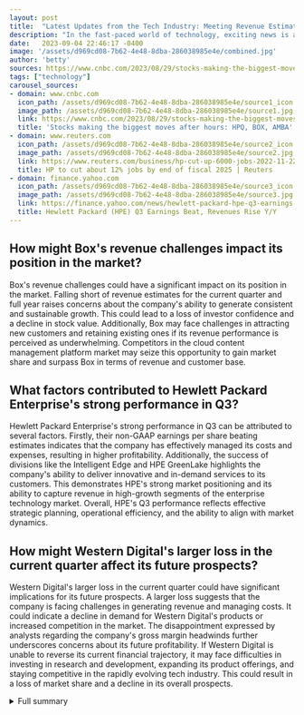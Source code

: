 ```yaml
---
layout: post
title:  "Latest Updates from the Tech Industry: Meeting Revenue Estimates, Mixed Feelings for Investors, and Strong Performances"
description: "In the fast-paced world of technology, exciting news is always around the corner. Today, we bring you the latest updates from some of the biggest players in the industry."
date:   2023-09-04 22:46:17 -0400
image: '/assets/d969cd08-7b62-4e48-8dba-286038985e4e/combined.jpg'
author: 'betty'
sources: https://www.cnbc.com/2023/08/29/stocks-making-the-biggest-moves-after-hours-hpq-box-amba.html https://finance.yahoo.com/news/western-digital-forecasts-larger-quarterly-162959976.html https://finance.yahoo.com/quote/AMBA230901C00055000?p=AMBA230901C00055000 https://www.reuters.com/business/hp-cut-up-6000-jobs-2022-11-22/ https://finance.yahoo.com/news/hewlett-packard-hpe-q3-earnings-160100613.html https://pvh.com/news/press-releases/PVH-Corp-Presents-the-PVH-Plan-Its-MultiYear-Strategic-Plan-to-Drive-Brand-Digital-and-DTCLed-Growth
tags: ["technology"]
carousel_sources:
- domain: www.cnbc.com
  icon_path: /assets/d969cd08-7b62-4e48-8dba-286038985e4e/source1_icon.jpg
  image_path: /assets/d969cd08-7b62-4e48-8dba-286038985e4e/source1.jpg
  link: https://www.cnbc.com/2023/08/29/stocks-making-the-biggest-moves-after-hours-hpq-box-amba.html
  title: 'Stocks making the biggest moves after hours: HPQ, BOX, AMBA'
- domain: www.reuters.com
  icon_path: /assets/d969cd08-7b62-4e48-8dba-286038985e4e/source2_icon.jpg
  image_path: /assets/d969cd08-7b62-4e48-8dba-286038985e4e/source2.jpg
  link: https://www.reuters.com/business/hp-cut-up-6000-jobs-2022-11-22/
  title: HP to cut about 12% jobs by end of fiscal 2025 | Reuters
- domain: finance.yahoo.com
  icon_path: /assets/d969cd08-7b62-4e48-8dba-286038985e4e/source3_icon.jpg
  image_path: /assets/d969cd08-7b62-4e48-8dba-286038985e4e/source3.jpg
  link: https://finance.yahoo.com/news/hewlett-packard-hpe-q3-earnings-160100613.html
  title: Hewlett Packard (HPE) Q3 Earnings Beat, Revenues Rise Y/Y
---
```


## How might Box's revenue challenges impact its position in the market?
Box's revenue challenges could have a significant impact on its position in the market. Falling short of revenue estimates for the current quarter and full year raises concerns about the company's ability to generate consistent and sustainable growth. This could lead to a loss of investor confidence and a decline in stock value. Additionally, Box may face challenges in attracting new customers and retaining existing ones if its revenue performance is perceived as underwhelming. Competitors in the cloud content management platform market may seize this opportunity to gain market share and surpass Box in terms of revenue and customer base.

## What factors contributed to Hewlett Packard Enterprise's strong performance in Q3?
Hewlett Packard Enterprise's strong performance in Q3 can be attributed to several factors. Firstly, their non-GAAP earnings per share beating estimates indicates that the company has effectively managed its costs and expenses, resulting in higher profitability. Additionally, the success of divisions like the Intelligent Edge and HPE GreenLake highlights the company's ability to deliver innovative and in-demand services to its customers. This demonstrates HPE's strong market positioning and its ability to capture revenue in high-growth segments of the enterprise technology market. Overall, HPE's Q3 performance reflects effective strategic planning, operational efficiency, and the ability to align with market dynamics.

## How might Western Digital's larger loss in the current quarter affect its future prospects?
Western Digital's larger loss in the current quarter could have significant implications for its future prospects. A larger loss suggests that the company is facing challenges in generating revenue and managing costs. It could indicate a decline in demand for Western Digital's products or increased competition in the market. The disappointment expressed by analysts regarding the company's gross margin headwinds further underscores concerns about its future profitability. If Western Digital is unable to reverse its current financial trajectory, it may face difficulties in investing in research and development, expanding its product offerings, and staying competitive in the rapidly evolving tech industry. This could result in a loss of market share and a decline in its overall prospects.


<details>
        <summary>Full summary</summary>
<p>I. Introduction</p>
<p>In the fast-paced world of technology, exciting news is always around the corner. Today, we bring you the latest updates from some of the biggest players in the industry.</p>
<p>II. Box: Meeting Revenue Estimates</p>
<p>Box, a leading cloud content management platform, reported revenue of $261 million, meeting estimates. However, their guidance for the current quarter and full-year revenue fell short of expectations. Despite this setback, Box remains a strong contender in the market.</p>
<p>III. Ambarella: Mixed Feelings for Investors</p>
<p>Ambarella, known for their image-processing systems and computer vision chips, exceeded expectations in the second quarter. However, their guidance for third-quarter revenue was not as strong as anticipated. This news caused a 20% drop in Ambarella's stock price, leaving investors with mixed feelings.</p>
<p>IV. HP: Revenue Challenges and Job Cuts</p>
<p>HP, a well-established technology company, faced some challenges in the fiscal third quarter. Their revenue for this period was lower than expected, leading to concerns about their profitability. Additionally, HP announced plans for job cuts, which could impact up to 6,000 employees. Despite these setbacks, HP's stock saw a 2% increase in extended trading.</p>
<p>V. Hewlett Packard Enterprise: Strong Performance in Q3</p>
<p>Hewlett Packard Enterprise, the enterprise technology division of HP, had a successful third-quarter fiscal year 2023. Their non-GAAP earnings per share beat estimates by 6.52%, and their revenues increased by 0.7% compared to the previous year. HPE's top-performing divisions include the Intelligent Edge and HPE GreenLake, which contributed to their overall strong performance.</p>
<p>VI. Western Digital: Exceeding Expectations but Facing Losses</p>
<p>While these companies have been in the spotlight, Western Digital also made waves in the tech industry. They reported quarterly results that exceeded Wall Street estimates, but the company guided for a larger loss in the current quarter. This news caused a nearly 2% drop in Western Digital's shares during premarket trading. Summit Insights Group analysts expressed disappointment with Western Digital's outlook, citing anticipated gross margin headwinds.</p>
<p>VII. Toyota: Q1 Profits Doubled</p>
<p>Amidst all these tech updates, Toyota, the automotive giant, reported their Q1 profit nearly doubled. However, they highlighted ongoing challenges in the Chinese market.</p>
<p>VIII. Pfizer: Beating Expectations in Q2</p>
<p>Another positive news came from Pfizer, as they beat analyst expectations in Q2.</p>
<p>IX. Conclusion: Exciting Future for the Tech Industry</p>
<p>As the tech industry continues to evolve, these developments set the stage for an exciting future. Stay tuned for more updates and innovations as these companies navigate the ever-changing landscape.</p>
</details>